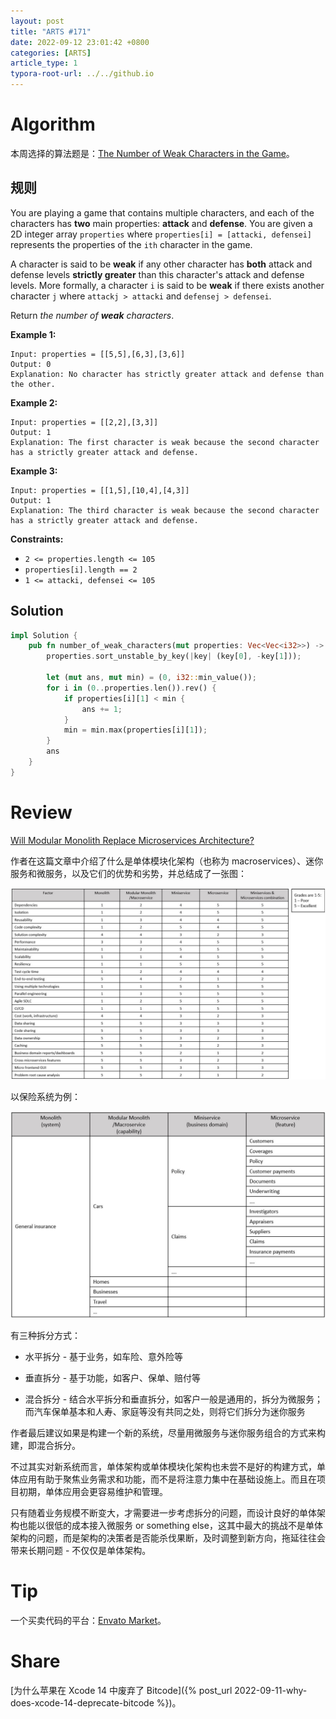 ```yaml
---
layout: post
title: "ARTS #171"
date: 2022-09-12 23:01:42 +0800
categories: [ARTS]
article_type: 1
typora-root-url: ../../github.io
---
```



# Algorithm

本周选择的算法题是：[The Number of Weak Characters in the Game](https://leetcode.com/problems/the-number-of-weak-characters-in-the-game/)。


## 规则

You are playing a game that contains multiple characters, and each of the characters has **two** main properties: **attack** and **defense**. You are given a 2D integer array `properties` where `properties[i] = [attacki, defensei]` represents the properties of the `ith` character in the game.

A character is said to be **weak** if any other character has **both** attack and defense levels **strictly greater** than this character's attack and defense levels. More formally, a character `i` is said to be **weak** if there exists another character `j` where `attackj > attacki` and `defensej > defensei`.

Return *the number of **weak** characters*.

 

**Example 1:**

```
Input: properties = [[5,5],[6,3],[3,6]]
Output: 0
Explanation: No character has strictly greater attack and defense than the other.
```

**Example 2:**

```
Input: properties = [[2,2],[3,3]]
Output: 1
Explanation: The first character is weak because the second character has a strictly greater attack and defense.
```

**Example 3:**

```
Input: properties = [[1,5],[10,4],[4,3]]
Output: 1
Explanation: The third character is weak because the second character has a strictly greater attack and defense.
```

 

**Constraints:**

- `2 <= properties.length <= 105`
- `properties[i].length == 2`
- `1 <= attacki, defensei <= 105`

## Solution

```rust
impl Solution {
    pub fn number_of_weak_characters(mut properties: Vec<Vec<i32>>) -> i32 {
        properties.sort_unstable_by_key(|key| (key[0], -key[1]));

        let (mut ans, mut min) = (0, i32::min_value());
        for i in (0..properties.len()).rev() {
            if properties[i][1] < min {
                ans += 1;
            }
            min = min.max(properties[i][1]);
        }
        ans
    }
}
```


# Review

[Will Modular Monolith Replace Microservices Architecture?](https://medium.com/att-israel/will-modular-monolith-replace-microservices-architecture-a8356674e2ea)

作者在这篇文章中介绍了什么是单体模块化架构（也称为 macroservices）、迷你服务和微服务，以及它们的优势和劣势，并总结成了一张图：

![](/assets/img/171-3.jpeg)

以保险系统为例：

![](/assets/img/171-2.jpeg)

有三种拆分方式：

- 水平拆分 - 基于业务，如车险、意外险等

- 垂直拆分 - 基于功能，如客户、保单、赔付等
- 混合拆分 - 结合水平拆分和垂直拆分，如客户一般是通用的，拆分为微服务；而汽车保单基本和人寿、家庭等没有共同之处，则将它们拆分为迷你服务

作者最后建议如果是构建一个新的系统，尽量用微服务与迷你服务组合的方式来构建，即混合拆分。

不过其实对新系统而言，单体架构或单体模块化架构也未尝不是好的构建方式，单体应用有助于聚焦业务需求和功能，而不是将注意力集中在基础设施上。而且在项目初期，单体应用会更容易维护和管理。

只有随着业务规模不断变大，才需要进一步考虑拆分的问题，而设计良好的单体架构也能以很低的成本接入微服务 or something else，这其中最大的挑战不是单体架构的问题，而是架构的决策者是否能杀伐果断，及时调整到新方向，拖延往往会带来长期问题 - 不仅仅是单体架构。

# Tip

一个买卖代码的平台：[Envato Market](https://codecanyon.net/)。

# Share

[为什么苹果在 Xcode 14 中废弃了 Bitcode]({% post_url 2022-09-11-why-does-xcode-14-deprecate-bitcode %})。
